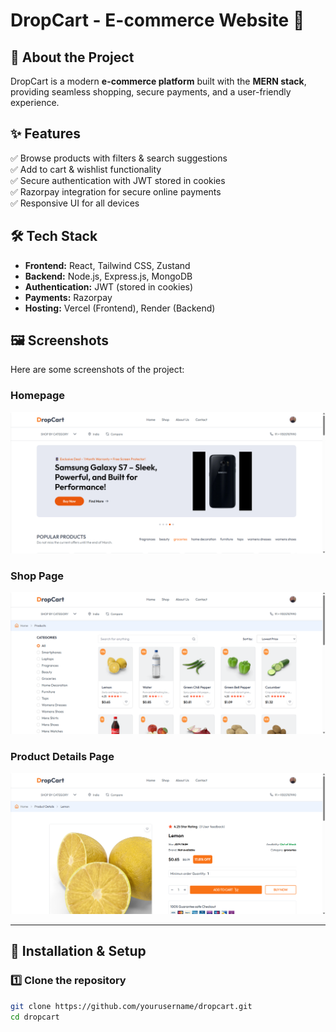 # DropCart - E-commerce Website 🛒  

## 🚀 About the Project  
DropCart is a modern **e-commerce platform** built with the **MERN stack**, providing seamless shopping, secure payments, and a user-friendly experience.  

## ✨ Features  
✅ Browse products with filters & search suggestions  
✅ Add to cart & wishlist functionality  
✅ Secure authentication with JWT stored in cookies  
✅ Razorpay integration for secure online payments  
✅ Responsive UI for all devices  

## 🛠 Tech Stack  
- **Frontend:** React, Tailwind CSS, Zustand  
- **Backend:** Node.js, Express.js, MongoDB  
- **Authentication:** JWT (stored in cookies)  
- **Payments:** Razorpay  
- **Hosting:** Vercel (Frontend), Render (Backend)  

## 🖼 Screenshots  
Here are some screenshots of the project:  

### **Homepage**  
![Homepage](screenshots/Screenshot%20(33).png)  

### **Shop Page**  
![Product Page](screenshots/Screenshot%20(35).png)  

### **Product Details Page**  
![Cart Page](screenshots/Screenshot%20(36).png)  


---

## 🔧 Installation & Setup  

### 1️⃣ Clone the repository  
```sh
git clone https://github.com/yourusername/dropcart.git
cd dropcart